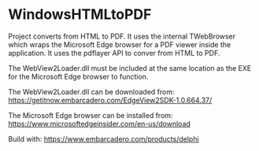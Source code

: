 # WindowsHTMLtoPDF

Project converts from HTML to PDF. It uses the internal TWebBrowser which wraps the Microsoft Edge browser for a PDF viewer inside the application. It uses the pdflayer API to conver from HTML to PDF.

The WebView2Loader.dll must be included at the same location as the EXE for the Microsoft Edge browser to function.

The WebView2Loader.dll can be downloaded from:
https://getitnow.embarcadero.com/EdgeView2SDK-1.0.664.37/

The Microsoft Edge browser can be installed from:
https://www.microsoftedgeinsider.com/en-us/download


Build with:
https://www.embarcadero.com/products/delphi
